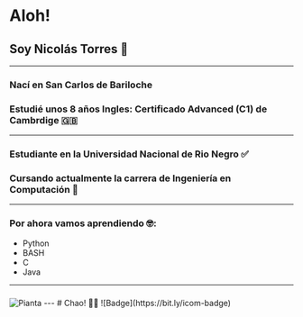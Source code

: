 # Aloh!
## Soy Nicolás Torres 🤠
---
### Nací en San Carlos de Bariloche
### Estudié unos 8 años Ingles: Certificado Advanced (C1) de Cambrdige 🇬🇧
---
### Estudiante en la Universidad Nacional de Rio Negro ✅
### Cursando actualmente la carrera de Ingeniería en Computación 🤩
---
### Por ahora vamos aprendiendo 🤓:
- Python
- BASH
- C
- Java
---
### 
<img src="https://avatars.githubusercontent.com/u/71991509?v=4" alt="Pianta">
---
# Chao! 🐱‍👤
![Badge](https://bit.ly/icom-badge)
